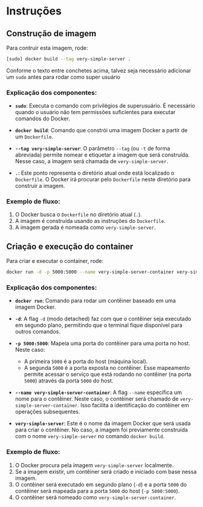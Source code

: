 # Instruções

## Construção de imagem
Para contruir esta imagem, rode:
```bash
[sudo] docker build --tag very-simple-server .
```
Conforme o texto entre conchetes acima, talvez seja necessário adicionar um `sudo` antes para rodar como super usuário
### Explicação dos componentes:

- **`sudo`**: Executa o comando com privilégios de superusuário. É necessário quando o usuário não tem permissões suficientes para executar comandos do Docker.

- **`docker build`**: Comando que constrói uma imagem Docker a partir de um `Dockerfile`.

- **`--tag very-simple-server`**: O parâmetro `--tag` (ou `-t` de forma abreviada) permite nomear e etiquetar a imagem que será construída. Nesse caso, a imagem será chamada de `very-simple-server`.

- **`.`**: Este ponto representa o diretório atual onde está localizado o `Dockerfile`. O Docker irá procurar pelo `Dockerfile` neste diretório para construir a imagem.

### Exemplo de fluxo:
1. O Docker busca o `Dockerfile` no diretório atual (`.`).
2. A imagem é construída usando as instruções do `Dockerfile`.
3. A imagem gerada é nomeada como `very-simple-server`.

## Criação e execução do container
Para criar e executar o container, rode:
```bash
docker run -d -p 5000:5000 --name very-simple-server-container very-simple-server
```
### Explicação dos componentes:

- **`docker run`**: Comando para rodar um contêiner baseado em uma imagem Docker.

- **`-d`**: A flag `-d` (modo detached) faz com que o contêiner seja executado em segundo plano, permitindo que o terminal fique disponível para outros comandos.

- **`-p 5000:5000`**: Mapeia uma porta do contêiner para uma porta no host. Neste caso:
  - A primeira `5000` é a porta do host (máquina local).
  - A segunda `5000` é a porta exposta no contêiner.
  Esse mapeamento permite acessar o serviço que está rodando no contêiner (na porta `5000`) através da porta `5000` do host.

- **`--name very-simple-server-container`**: A flag `--name` especifica um nome para o contêiner. Neste caso, o contêiner será chamado de `very-simple-server-container`. Isso facilita a identificação do contêiner em operações subsequentes.

- **`very-simple-server`**: Este é o nome da imagem Docker que será usada para criar o contêiner. No caso, a imagem foi previamente construída com o nome `very-simple-server` no comando `docker build`.

### Exemplo de fluxo:
1. O Docker procura pela imagem `very-simple-server` localmente.
2. Se a imagem existir, um contêiner será criado e iniciado com base nessa imagem.
3. O contêiner será executado em segundo plano (`-d`) e a porta `5000` do contêiner será mapeada para a porta `5000` do host (`-p 5000:5000`).
4. O contêiner será nomeado como `very-simple-server-container`.
